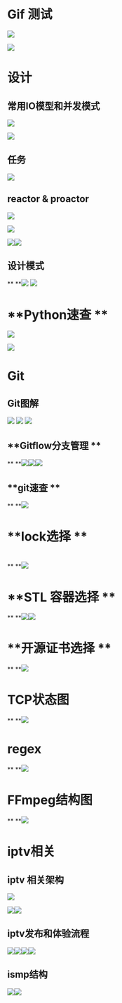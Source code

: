 # Gif 测试

![](../assets/hh/0.gif)

![](../assets/hh/2.gif)

# 设计
## **常用IO模型和并发模式**

![](../assets/常用IO模型和并发模式.png)

![](../assets/epoll.jpg)

## **任务**

![](../assets/任务模型.png)

## **reactor & proactor**

![](../assets/reactor序列图.png)

![](../assets/proactor流程图.png)

![](../assets/proactor.png)![](../assets/reacotr架构图.png)

## **设计模式**

**     **![](../assets/design-pattern-1.png) ![](../assets/design-pattern-2.png)

# **Python速查 **

![](../assets/613fbb25592a2abaabde0be8e6eb61a7--cheatsheet-programming-computer-programming-code.jpg)

![](../assets/python速查.png)

# **Git**
## **Git图解**

![](../assets/git流程图.png) ![](../assets/git操作.png) ![](../assets/git撤销流程.png)

## **Gitflow分支管理      **

**   **![](../assets/gitflow分支.png)![](../assets/gitflow分支管理.png)![](../assets/gitflow分支策略.png)

## **git速查      **

**   **![](../assets/git速查.png)

# **lock选择     **

# 

**  **![](../assets/which.lock.png)

# **STL 容器选择 **

**      **![](../assets/stl-container.png)![](../assets/stl速查.png)

# **开源证书选择    **

** **![](../assets/opensource-license.png)

# **TCP状态图**

**     **![](../assets/tcp-state.png)

# **regex**

**   **![](../assets/regex.png)

# **FFmpeg结构图**

**   **![](../assets/ffmpeg.png)

# iptv相关
## iptv 相关架构

![](../assets/iptv-mdn.jpg)

![](../assets/cms.jpg)![](../assets/mdn.jpg)

## iptv发布和体验流程

![](../assets/mdn-vodpush.jpg)![](../assets/mdn-vod.jpg)![](../assets/mdn-btvpush.jpg)![](../assets/mdn-btv.jpg)

## ismp结构

![](../assets/ismp.jpg)![](../assets/ismp_2.jpg)


